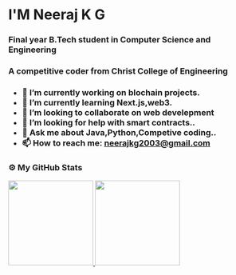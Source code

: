 
<h1>I'M Neeraj K G </h1>
<h3>Final year B.Tech student in Computer Science and Engineering</h3>
<h3>A competitive coder from Christ College of Engineering<h3>

- 🔭 I’m currently working on blochain projects.
- 🌱 I’m currently learning Next.js,web3.
- 👯 I’m looking to collaborate on web develepment 
- 🤔 I’m looking for help with smart contracts..
- 💬 Ask me about Java,Python,Competive coding..
- 📫 How to reach me: neerajkg2003@gmail.com
<!-- - 😄 Pronouns: ...
- ⚡ Fun fact: ... -->

### ⚙️ My GitHub Stats
<p align="left">
<a href="https://github.com/Anoop072001">
  <img height="170em" src="https://github-readme-stats-eight-theta.vercel.app/api?username=nkg3479&show_icons=true&include_all_commits=true&count_private=true&bg_color=fccf31,faad1f,f76765,f55555&title_color=fff&text_color=fff&icon_color=fff"/>
  <img height="170em" src="https://github-readme-stats-eight-theta.vercel.app/api/top-langs/?username=nkg3479&layout=compact&langs_count=8&bg_color=fccf31,faad17,f76765,f55555&title_color=fff&text_color=fff&icon_color=fff"/>
</a>
</p>
